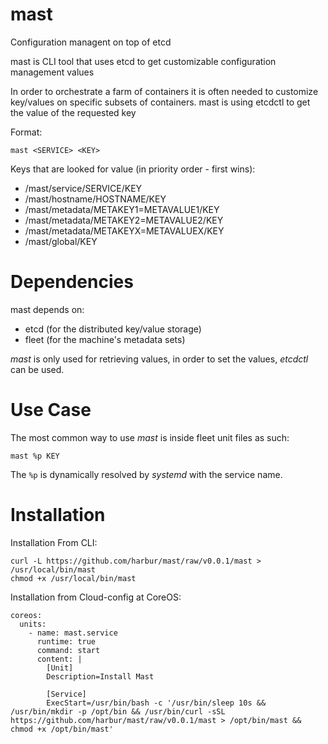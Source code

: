 # mast

Configuration managent on top of etcd

mast is CLI tool that uses etcd to get customizable configuration management values

In order to orchestrate a farm of containers it is often needed to customize key/values on specific subsets of containers. mast is using etcdctl to get the value of the requested key

Format:

```
mast <SERVICE> <KEY>
```

Keys that are looked for value (in priority order - first wins):

* /mast/service/SERVICE/KEY
* /mast/hostname/HOSTNAME/KEY
* /mast/metadata/METAKEY1=METAVALUE1/KEY
* /mast/metadata/METAKEY2=METAVALUE2/KEY
* /mast/metadata/METAKEYX=METAVALUEX/KEY
* /mast/global/KEY

# Dependencies

mast depends on:

* etcd (for the distributed key/value storage)
* fleet (for the machine's metadata sets)

_mast_ is only used for retrieving values, in order to set the values, _etcdctl_ can be used.

# Use Case

The most common way to use _mast_ is inside fleet unit files as such:

`mast %p KEY`

The `%p` is dynamically resolved by _systemd_ with the service name.

# Installation

Installation From CLI:

```
curl -L https://github.com/harbur/mast/raw/v0.0.1/mast > /usr/local/bin/mast
chmod +x /usr/local/bin/mast
```

Installation from Cloud-config at CoreOS:

```
coreos:
  units:
    - name: mast.service
      runtime: true
      command: start
      content: |
        [Unit]
        Description=Install Mast

        [Service]
        ExecStart=/usr/bin/bash -c '/usr/bin/sleep 10s && /usr/bin/mkdir -p /opt/bin && /usr/bin/curl -sSL https://github.com/harbur/mast/raw/v0.0.1/mast > /opt/bin/mast && chmod +x /opt/bin/mast'
```
